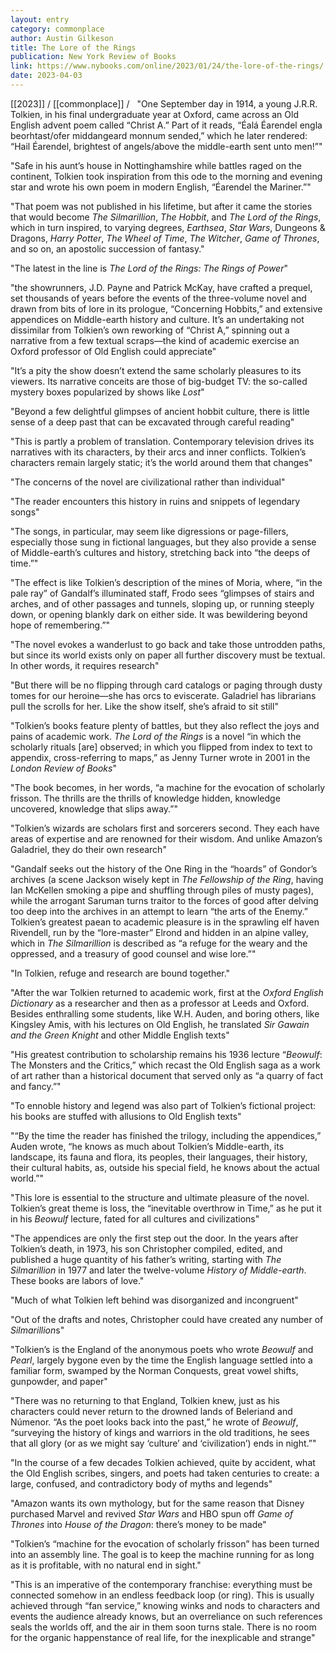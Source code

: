 ```yaml
---
layout: entry
category: commonplace
author: Austin Gilkeson
title: The Lore of the Rings
publication: New York Review of Books
link: https://www.nybooks.com/online/2023/01/24/the-lore-of-the-rings/
date: 2023-04-03
---
```


[[2023]] / [[commonplace]] / 
 
"One September day in 1914, a young J.R.R. Tolkien, in his final undergraduate year at Oxford, came across an Old English advent poem called “Christ A.” Part of it reads, “Éalá Éarendel engla beorhtast/ofer middangeard monnum sended,” which he later rendered: “Hail Éarendel, brightest of angels/above the middle-earth sent unto men!”"

"Safe in his aunt’s house in Nottinghamshire while battles raged on the continent, Tolkien took inspiration from this ode to the morning and evening star and wrote his own poem in modern English, “Éarendel the Mariner.”"

"That poem was not published in his lifetime, but after it came the stories that would become *The Silmarillion*, *The Hobbit*, and *The Lord of the Rings*, which in turn inspired, to varying degrees, *Earthsea*, *Star Wars*, Dungeons & Dragons, *Harry Potter*, *The Wheel of Time*, *The Witcher*, *Game of Thrones*, and so on, an apostolic succession of fantasy."

"The latest in the line is *The Lord of the Rings: The Rings of Power*"

"the showrunners, J.D. Payne and Patrick McKay, have crafted a prequel, set thousands of years before the events of the three-volume novel and drawn from bits of lore in its prologue, “Concerning Hobbits,” and extensive appendices on Middle-earth history and culture. It’s an undertaking not dissimilar from Tolkien’s own reworking of “Christ A,” spinning out a narrative from a few textual scraps—the kind of academic exercise an Oxford professor of Old English could appreciate"

"It’s a pity the show doesn’t extend the same scholarly pleasures to its viewers. Its narrative conceits are those of big-budget TV: the so-called mystery boxes popularized by shows like *Lost*"

"Beyond a few delightful glimpses of ancient hobbit culture, there is little sense of a deep past that can be excavated through careful reading"

"This is partly a problem of translation. Contemporary television drives its narratives with its characters, by their arcs and inner conflicts. Tolkien’s characters remain largely static; it’s the world around them that changes"

"The concerns of the novel are civilizational rather than individual"

"The reader encounters this history in ruins and snippets of legendary songs"

"The songs, in particular, may seem like digressions or page-fillers, especially those sung in fictional languages, but they also provide a sense of Middle-earth’s cultures and history, stretching back into “the deeps of time.”"

"The effect is like Tolkien’s description of the mines of Moria, where, “in the pale ray” of Gandalf’s illuminated staff, Frodo sees “glimpses of stairs and arches, and of other passages and tunnels, sloping up, or running steeply down, or opening blankly dark on either side. It was bewildering beyond hope of remembering.”"

"The novel evokes a wanderlust to go back and take those untrodden paths, but since its world exists only on paper all further discovery must be textual. In other words, it requires research"

"But there will be no flipping through card catalogs or paging through dusty tomes for our heroine—she has orcs to eviscerate. Galadriel has librarians pull the scrolls for her. Like the show itself, she’s afraid to sit still"

"Tolkien’s books feature plenty of battles, but they also reflect the joys and pains of academic work. *The Lord of the Rings* is a novel “in which the scholarly rituals [are] observed; in which you flipped from index to text to appendix, cross-referring to maps,” as Jenny Turner wrote in 2001 in the *London Review of Books*"

"The book becomes, in her words, “a machine for the evocation of scholarly frisson. The thrills are the thrills of knowledge hidden, knowledge uncovered, knowledge that slips away.”"

"Tolkien’s wizards are scholars first and sorcerers second. They each have areas of expertise and are renowned for their wisdom. And unlike Amazon’s Galadriel, they do their own research"

"Gandalf seeks out the history of the One Ring in the “hoards” of Gondor’s archives (a scene Jackson wisely kept in *The Fellowship of the Ring*, having Ian McKellen smoking a pipe and shuffling through piles of musty pages), while the arrogant Saruman turns traitor to the forces of good after delving too deep into the archives in an attempt to learn “the arts of the Enemy.” Tolkien’s greatest paean to academic pleasure is in the sprawling elf haven Rivendell, run by the “lore-master” Elrond and hidden in an alpine valley, which in *The Silmarillion* is described as “a refuge for the weary and the oppressed, and a treasury of good counsel and wise lore.”"

"In Tolkien, refuge and research are bound together."

"After the war Tolkien returned to academic work, first at the *Oxford English Dictionary* as a researcher and then as a professor at Leeds and Oxford. Besides enthralling some students, like W.H. Auden, and boring others, like Kingsley Amis, with his lectures on Old English, he translated *Sir Gawain and the Green Knight* and other Middle English texts"

"His greatest contribution to scholarship remains his 1936 lecture “*Beowulf*: The Monsters and the Critics,” which recast the Old English saga as a work of art rather than a historical document that served only as “a quarry of fact and fancy.”"

"To ennoble history and legend was also part of Tolkien’s fictional project: his books are stuffed with allusions to Old English texts"

"“By the time the reader has finished the trilogy, including the appendices,” Auden wrote, “he knows as much about Tolkien’s Middle-earth, its landscape, its fauna and flora, its peoples, their languages, their history, their cultural habits, as, outside his special field, he knows about the actual world.”"

"This lore is essential to the structure and ultimate pleasure of the novel. Tolkien’s great theme is loss, the “inevitable overthrow in Time,” as he put it in his *Beowulf* lecture, fated for all cultures and civilizations"

"The appendices are only the first step out the door. In the years after Tolkien’s death, in 1973, his son Christopher compiled, edited, and published a huge quantity of his father’s writing, starting with *The Silmarillion* in 1977 and later the twelve-volume *History of Middle-earth*. These books are labors of love."

"Much of what Tolkien left behind was disorganized and incongruent"

"Out of the drafts and notes, Christopher could have created any number of *Silmarillion*s"

"Tolkien’s is the England of the anonymous poets who wrote *Beowulf* and *Pearl*, largely bygone even by the time the English language settled into a familiar form, swamped by the Norman Conquests, great vowel shifts, gunpowder, and paper"

"There was no returning to that England, Tolkien knew, just as his characters could never return to the drowned lands of Beleriand and Númenor. “As the poet looks back into the past,” he wrote of *Beowulf*, “surveying the history of kings and warriors in the old traditions, he sees that all glory (or as we might say ‘culture’ and ‘civilization’) ends in night.”"

"In the course of a few decades Tolkien achieved, quite by accident, what the Old English scribes, singers, and poets had taken centuries to create: a large, confused, and contradictory body of myths and legends"

"Amazon wants its own mythology, but for the same reason that Disney purchased Marvel and revived *Star Wars* and HBO spun off *Game of Thrones* into *House of the Dragon*: there’s money to be made"

"Tolkien’s “machine for the evocation of scholarly frisson” has been turned into an assembly line. The goal is to keep the machine running for as long as it is profitable, with no natural end in sight."

"This is an imperative of the contemporary franchise: everything must be connected somehow in an endless feedback loop (or ring). This is usually achieved through “fan service,” knowing winks and nods to characters and events the audience already knows, but an overreliance on such references seals the worlds off, and the air in them soon turns stale. There is no room for the organic happenstance of real life, for the inexplicable and strange"
